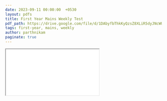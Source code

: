 ```yaml
---
date: 2023-09-11 00:00:00  +0530
layout: pdfs
title: First Year Mains Weekly Test
pdf_path: https://drive.google.com/file/d/1DAbyfbThkKyQzsZ8XLiR5dyJNcWUjeS7/preview?usp=sharing
tags: first-year, mains, weekly
author: parthnikam
paginate: true
---
```


<iframe class="embed-pdf" src="{{ page.pdf_path }}#toolbar=0" seamless="seamless" scrolling="no" style="overflow:hidden"></iframe>
